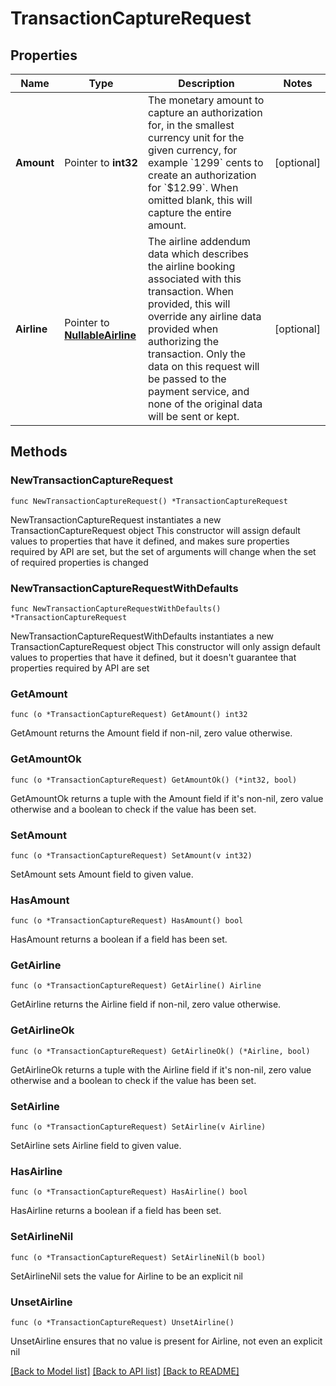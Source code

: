 # TransactionCaptureRequest

## Properties

Name | Type | Description | Notes
------------ | ------------- | ------------- | -------------
**Amount** | Pointer to **int32** | The monetary amount to capture an authorization for, in the smallest currency unit for the given currency, for example &#x60;1299&#x60; cents to create an authorization for &#x60;$12.99&#x60;.  When omitted blank, this will capture the entire amount. | [optional] 
**Airline** | Pointer to [**NullableAirline**](Airline.md) | The airline addendum data which describes the airline booking associated with this transaction. When provided, this will override any airline data provided when authorizing the transaction. Only the data on this request will be passed to the payment service, and none of the original data will be sent or kept. | [optional] 

## Methods

### NewTransactionCaptureRequest

`func NewTransactionCaptureRequest() *TransactionCaptureRequest`

NewTransactionCaptureRequest instantiates a new TransactionCaptureRequest object
This constructor will assign default values to properties that have it defined,
and makes sure properties required by API are set, but the set of arguments
will change when the set of required properties is changed

### NewTransactionCaptureRequestWithDefaults

`func NewTransactionCaptureRequestWithDefaults() *TransactionCaptureRequest`

NewTransactionCaptureRequestWithDefaults instantiates a new TransactionCaptureRequest object
This constructor will only assign default values to properties that have it defined,
but it doesn't guarantee that properties required by API are set

### GetAmount

`func (o *TransactionCaptureRequest) GetAmount() int32`

GetAmount returns the Amount field if non-nil, zero value otherwise.

### GetAmountOk

`func (o *TransactionCaptureRequest) GetAmountOk() (*int32, bool)`

GetAmountOk returns a tuple with the Amount field if it's non-nil, zero value otherwise
and a boolean to check if the value has been set.

### SetAmount

`func (o *TransactionCaptureRequest) SetAmount(v int32)`

SetAmount sets Amount field to given value.

### HasAmount

`func (o *TransactionCaptureRequest) HasAmount() bool`

HasAmount returns a boolean if a field has been set.

### GetAirline

`func (o *TransactionCaptureRequest) GetAirline() Airline`

GetAirline returns the Airline field if non-nil, zero value otherwise.

### GetAirlineOk

`func (o *TransactionCaptureRequest) GetAirlineOk() (*Airline, bool)`

GetAirlineOk returns a tuple with the Airline field if it's non-nil, zero value otherwise
and a boolean to check if the value has been set.

### SetAirline

`func (o *TransactionCaptureRequest) SetAirline(v Airline)`

SetAirline sets Airline field to given value.

### HasAirline

`func (o *TransactionCaptureRequest) HasAirline() bool`

HasAirline returns a boolean if a field has been set.

### SetAirlineNil

`func (o *TransactionCaptureRequest) SetAirlineNil(b bool)`

 SetAirlineNil sets the value for Airline to be an explicit nil

### UnsetAirline
`func (o *TransactionCaptureRequest) UnsetAirline()`

UnsetAirline ensures that no value is present for Airline, not even an explicit nil

[[Back to Model list]](../README.md#documentation-for-models) [[Back to API list]](../README.md#documentation-for-api-endpoints) [[Back to README]](../README.md)


